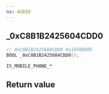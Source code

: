 ```yaml
---
ns: AUDIO
---
```

## _0xC8B1B2425604CDD0

```c
// 0xC8B1B2425604CDD0 0x16FB88B5
BOOL _0xC8B1B2425604CDD0();
```

```
IS_MOBILE_PHONE_*
```

## Return value
